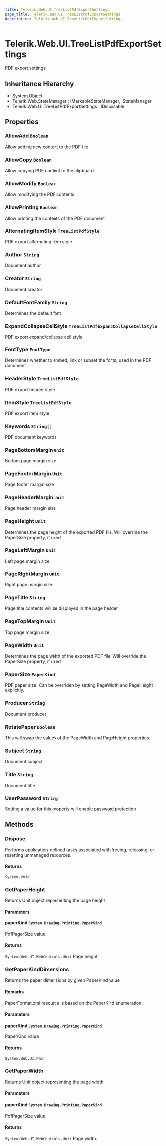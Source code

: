 ```yaml
---
title: Telerik.Web.UI.TreeListPdfExportSettings
page_title: Telerik.Web.UI.TreeListPdfExportSettings
description: Telerik.Web.UI.TreeListPdfExportSettings
---
```


# Telerik.Web.UI.TreeListPdfExportSettings

PDF export settings

## Inheritance Hierarchy

* System.Object
* Telerik.Web.StateManager : IMarkableStateManager, IStateManager
* Telerik.Web.UI.TreeListPdfExportSettings : IDisposable

## Properties

###  AllowAdd `Boolean`

Allow adding new content to the PDF file

###  AllowCopy `Boolean`

Allow copying PDF content to the clipboard

###  AllowModify `Boolean`

Allow modifying the PDF contents

###  AllowPrinting `Boolean`

Allow printing the contents of the PDF document

###  AlternatingItemStyle `TreeListPdfStyle`

PDF export alternating item style

###  Author `String`

Document author

###  Creator `String`

Document creator

###  DefaultFontFamily `String`

Determines the default font

###  ExpandCollapseCellStyle `TreeListPdfExpandCollapseCellStyle`

PDF export expand/collapse cell style

###  FontType `FontType`

Determines whether to embed, link or subset the fonts, used in the PDF document

###  HeaderStyle `TreeListPdfStyle`

PDF export header style

###  ItemStyle `TreeListPdfStyle`

PDF export item style

###  Keywords `String[]`

PDF document keywords

###  PageBottomMargin `Unit`

Bottom page margin size

###  PageFooterMargin `Unit`

Page footer margin size

###  PageHeaderMargin `Unit`

Page header margin size

###  PageHeight `Unit`

Determines the page height of the exported PDF file. Will override the PaperSize property, if used

###  PageLeftMargin `Unit`

Left page margin size

###  PageRightMargin `Unit`

Right page margin size

###  PageTitle `String`

Page title contents will be displayed in the page header

###  PageTopMargin `Unit`

Top page margin size

###  PageWidth `Unit`

Determines the page width of the exported PDF file. Will override the PaperSize property, if used

###  PaperSize `PaperKind`

PDF paper size. Can be overriden by setting PageWidth and PageHeight explicitly.

###  Producer `String`

Document producer

###  RotatePaper `Boolean`

This will swap the values of the PageWidth and PageHeight properties.

###  Subject `String`

Document subject

###  Title `String`

Document title

###  UserPassword `String`

Setting a value for this property will enable password protection

## Methods

###  Dispose

Performs application-defined tasks associated with freeing, releasing,
            or resetting unmanaged resources.

#### Returns

`System.Void` 

###  GetPaperHeight

Returns Unit object representing the page height

#### Parameters

#### paperKind `System.Drawing.Printing.PaperKind`

PdfPagerSize value

#### Returns

`System.Web.UI.WebControls.Unit` Page height.

###  GetPaperKindDimensions

Returns the paper dimensions by given PaperKind value

#### Remarks
PaperFormat.xml resource is based on the PaperKind enumeration.

#### Parameters

#### paperKind `System.Drawing.Printing.PaperKind`

PaperKind value

#### Returns

`System.Web.UI.Pair` 

###  GetPaperWidth

Returns Unit object representing the page width

#### Parameters

#### paperKind `System.Drawing.Printing.PaperKind`

PdfPagerSize value

#### Returns

`System.Web.UI.WebControls.Unit` Page width.

